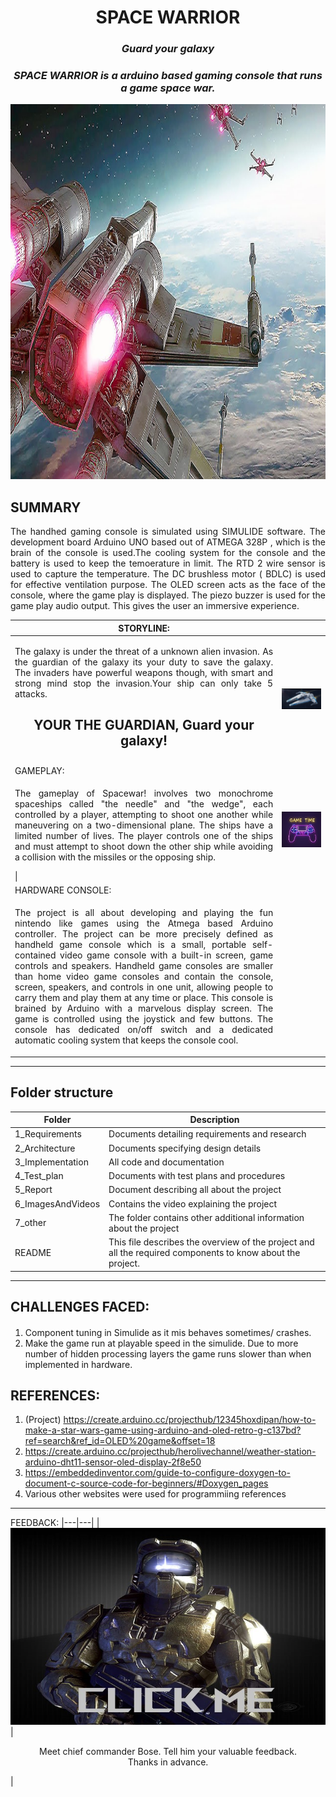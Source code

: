 <h1 align="center"> SPACE WARRIOR </h1>
<i><h3 align = "center"> Guard your galaxy </h3></i>
<i><h3 align = "center"> SPACE WARRIOR is a arduino based gaming console that runs a game space war.  </h3></i>

<p align="center">
  <img width="1080 "height="600 " src="https://github.com/Y-133/M2-EmbSys/blob/a2454516c7c7140fc056e7bcaf77e192b621d79b/PROJECT/IMAGES/space%20battle.jpg" alt="FM_pic">
</p>


## SUMMARY ##
<p align="justify">
 The handhed gaming console is simulated using SIMULIDE software. The development board Arduino UNO based out of ATMEGA 328P , which is the brain of the console is used.The cooling system for the console and the battery is used to keep the temoerature in limit. The RTD 2 wire sensor is used to capture the temperature. The DC brushless motor ( BDLC) is used for effective ventilation purpose. The OLED screen acts as the face of the console, where the game play is displayed. The piezo buzzer is used for the game play audio output. This gives the user an immersive experience.  </p>
 
 
| STORYLINE:                                                                                                                                                                                                                                                                                                                                                                                                                                                                                                                                                                                                                                                                                                                                                                                |                                                                                                                              |
|-------------------------------------------------------------------------------------------------------------------------------------------------------------------------------------------------------------------------------------------------------------------------------------------------------------------------------------------------------------------------------------------------------------------------------------------------------------------------------------------------------------------------------------------------------------------------------------------------------------------------------------------------------------------------------------------------------------------------------------------------------------------------------------------|------------------------------------------------------------------------------------------------------------------------------|
| <p align="justify"> The galaxy is under the threat of a unknown alien invasion. As the guardian of the galaxy its your duty to save the galaxy. The invaders have powerful weapons though, with smart and strong mind stop the invasion.Your ship can only take 5 attacks. <br> <h2><p align="center">YOUR THE GUARDIAN, Guard your galaxy!</p> </h2> </p>                                                                                                                                                                                                                                                                                                                                                                                                                                | ![space_ship](https://github.com/Y-133/M2-EmbSys/blob/2be834b032cb1a5981618580a8b2758b9c52a80b/PROJECT/IMAGES/spaceship.jpg) |
| GAMEPLAY:                                                                                                                                                                                                                                                                                                                                                                                                                                                                                                                                                                                                                                                                                                                                                                                 |                                                                                                                              |
| <p align="justify"> The gameplay of Spacewar! involves two monochrome spaceships called "the needle" and "the wedge", each controlled by a player, attempting to shoot one another while maneuvering on a two-dimensional plane. The ships have a limited number of lives. The player controls one of the ships and must attempt to shoot down the other ship while avoiding a collision with the missiles or the opposing ship. </p> \|                                                                                                                                                                                                                                                                                                                                                  | ![space](https://github.com/Y-133/M2-EmbSys/blob/f0a2d1aeb76e196935ca394dfff496fe00ef81a9/PROJECT/IMAGES/GAME%20TIME.jpg)    |
| HARDWARE CONSOLE:                                                                                                                                                                                                                                                                                                                                                                                                                                                                                                                                                                                                                                                                                                                                                                         |                                                                                                                             
| <p align="justify"> The project is all about developing and playing the fun nintendo like games using the Atmega based Arduino controller. The project can be more precisely defined as handheld game console which is a small, portable self-contained video game console with a built-in screen, game controls and speakers. Handheld game consoles are smaller than home video game consoles and contain the console, screen, speakers, and controls in one unit, allowing people to carry them and play them at any time or place.  This console is brained by Arduino with a marvelous display screen. The game is controlled using the joystick and few buttons. The console has  dedicated on/off switch and a dedicated automatic cooling system that keeps the console cool.</p> |                                                                                                                              |                                                                                                                     
 
 
 
---------------------------------------------------------------------------
## Folder structure ##
| Folder | Description|
| --- | --- |
| 1_Requirements | Documents detailing requirements and research |
| 2_Architecture | Documents specifying design details |
| 3_Implementation | All code and documentation |
| 4_Test_plan | Documents with test plans and procedures |
| 5_Report | Document describing all about the project |
| 6_ImagesAndVideos | Contains the video explaining the project |
| 7_other | The folder contains other additional information about the project |
| README| This file describes the overview of the project and all the required components to know about the project.

----------------------------------------------------------------------------
## CHALLENGES FACED: ##
####
1. Component tuning in Simulide as it mis behaves sometimes/ crashes.
2. Make the game run at playable speed in the simulide. Due to more number of hidden processing layers the game runs slower than when implemented in hardware.
####

## REFERENCES:
1. (Project) https://create.arduino.cc/projecthub/12345hoxdipan/how-to-make-a-star-wars-game-using-arduino-and-oled-retro-g-c137bd?ref=search&ref_id=OLED%20game&offset=18
2. https://create.arduino.cc/projecthub/herolivechannel/weather-station-arduino-dht11-sensor-oled-display-2f8e50
3. https://embeddedinventor.com/guide-to-configure-doxygen-to-document-c-source-code-for-beginners/#Doxygen_pages
5. Various other websites were used for programmiing references
---------------------------------------------------------------------------------------------------
FEEDBACK: 
|---|---|
| [![chief commander Bose](https://github.com/Y-133/M2-EmbSys/blob/f58359ae2250b86e70ce3565c56ce943c2a1e107/PROJECT/IMAGES/halo2.jpg)](https://forms.gle/qesNg4Qc73XfuXkT6) |
<p align =" center"> Meet chief commander Bose. Tell him your valuable feedback. <br> Thanks in advance. </p> |
